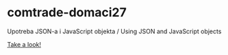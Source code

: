 # comtrade-domaci27

Upotreba JSON-a i JavaScript objekta /
Using JSON and JavaScript objects

<a href="https://tosibakoludo.github.io/comtrade-domaci27">Take a look!</a>
